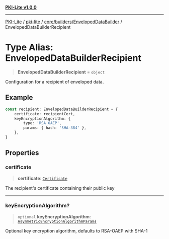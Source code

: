 [**PKI-Lite v1.0.0**](../../../../../README.md)

---

[PKI-Lite](../../../../../README.md) / [pki-lite](../../../../README.md) / [core/builders/EnvelopedDataBuilder](../README.md) / EnvelopedDataBuilderRecipient

# Type Alias: EnvelopedDataBuilderRecipient

> **EnvelopedDataBuilderRecipient** = `object`

Configuration for a recipient of enveloped data.

## Example

```typescript
const recipient: EnvelopedDataBuilderRecipient = {
    certificate: recipientCert,
    keyEncryptionAlgorithm: {
        type: 'RSA_OAEP',
        params: { hash: 'SHA-384' },
    },
}
```

## Properties

### certificate

> **certificate**: [`Certificate`](../../../../x509/Certificate/classes/Certificate.md)

The recipient's certificate containing their public key

---

### keyEncryptionAlgorithm?

> `optional` **keyEncryptionAlgorithm**: [`AsymmetricEncryptionAlgorithmParams`](../../../crypto/types/type-aliases/AsymmetricEncryptionAlgorithmParams.md)

Optional key encryption algorithm, defaults to RSA-OAEP with SHA-1

